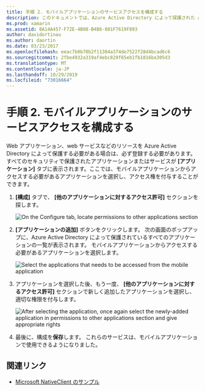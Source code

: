 ```yaml
---
title: 手順 2. モバイルアプリケーションのサービスアクセスを構成する
description: このドキュメントでは、Azure Active Directory によって保護された Azure アプリケーションへのアクセスを Xamarin アプリケーションに提供する方法について説明します。
ms.prod: xamarin
ms.assetid: 8A14A457-F72E-4B08-B4B6-801F7619F893
author: davidortinau
ms.author: daortin
ms.date: 03/23/2017
ms.openlocfilehash: eeac7b0b70b2f11304a374de7522f28d4bcad6c6
ms.sourcegitcommit: 2fbe4932a319af4ebc829f65eb1fb1816ba305d3
ms.translationtype: MT
ms.contentlocale: ja-JP
ms.lasthandoff: 10/29/2019
ms.locfileid: "73016664"
---
```

# <a name="step-2-configure-service-access-for-mobile-application"></a>手順 2. モバイルアプリケーションのサービスアクセスを構成する

Web アプリケーション、web サービスなどのリソースを Azure Active Directory によって保護する必要がある場合は、必ず登録する必要があります。 すべてのセキュリティで保護されたアプリケーションまたはサービスが **[アプリケーション]** タブに表示されます。ここでは、モバイルアプリケーションからアクセスする必要があるアプリケーションを選択し、アクセス権を付与することができます。

1. **[構成]** タブで、 **[他のアプリケーションに対するアクセス許可]** セクションを探します。

   ![](configure-images/2.1-configure.png "On the Configure tab, locate permissions to other applications section")

2. **[アプリケーションの追加]** ボタンをクリックします。 次の画面のポップアップに、Azure Active Directory によって保護されているすべてのアプリケーションの一覧が表示されます。 モバイルアプリケーションからアクセスする必要があるアプリケーションを選択します。

   ![](configure-images/2.2-add-application.png "Select the applications that needs to be accessed from the mobile application")

3. アプリケーションを選択した後、もう一度、 **[他のアプリケーションに対するアクセス許可]** セクションで新しく追加したアプリケーションを選択し、適切な権限を付与します。

   ![](configure-images/2.3-permissions.png "After selecting the application, once again select the newly-added application in permissions to other   applications section and give appropriate rights")

4. 最後に、構成を**保存**します。 これらのサービスは、モバイルアプリケーションで使用できるようになりました。

## <a name="related-links"></a>関連リンク

- [Microsoft NativeClient のサンプル](https://github.com/AzureADSamples/NativeClient-MultiTarget-DotNet)
